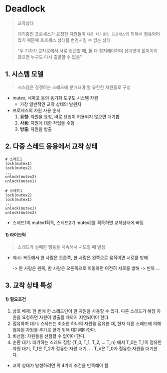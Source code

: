 ﻿

# Deadlock

> 교착상태
>
> 대기중인 프로세스가 요청한 자원들이 `다른 대기중인 프로세스`에 의해서 점유되어 있기 때문에 프로세스 상태를 변경시킬 수 없는 상태
>
> "두 기차가 교차로에서 서로 접근할 때, 둘 다 정지해야하며 상대방이 없어지지 않으면 누구도 다시 출발할 수 없음"

## 1. 시스템 모델

> 시스템은 경쟁하는 스레드에 분배돼야 할 유한한 자원들로 구성

- mutex, 세마포 등의 동기화 도구도 시스템 자원
  - 가장 일반적인 교착 상태의 발원지
- 프로세스의 자원 사용 순서
  1. **요청**: 자원을 요청, 바로 요청이 허용되지 않으면 대기함
  2. **사용**: 자원에 대한 작업을 수행
  3. **방출**: 자원을 방출



## 2. 다중 스레드 응용에서 교착 상태

```
# 스레드1
lock(mutex1)
lock(mutex2)
...
unlock(mutex2)
unlock(mutex1)

# 스레드1
lock(mutex2)
lock(mutex1)
...
unlock(mutex1)
unlock(mutex2)
```

- 스레드1이 mutex1획득, 스레드2가 mutex2를 획득하면 교착상태에 빠짐



#### 1) 라이브락

> 스레드가 실패한 행동을 계속해서 시도할 때 발생

- 예시: 복도에서 한 사람은 오른쪽, 한 사람은 왼쪽으로 움직이면 서로를 방해

  -> 한 사람은 왼쪽, 한 사람은 오른쪽으로 이동하면 여전히 서로를 방해 -> 반복 ...



## 3. 교착 상태 특성

#### 1) 필요조건

1. 상호 배제: 한 번에 한 스레드만이 한 자원을 사용할 수 있다. 다른 스레드가 해당 자원을 요청하면 자원이 방출될 때까지 지연되어야 한다.
2. 점유하며 대기: 스레드는 최소한 하나의 자원을 점유한 채, 현재 다른 스레드에 의해 점유된 자원을 추가로 얻기 위해 대기해야한다.
3. 비선점: 자원들을 선점할 수 없어야 한다.
4. 순환 대기: 대기하는 스레드 집합 {T_0, T_1, T_2, ... T_n} 에서 T_0는 T_1이 점유한 자원 대기, T_1은 T_2가 점유한 자원 대기, ... T_n은 T_0가 점유한 자원을 대기한다.

- 교착 상태가 발생하려면 위 4가지 조건을 만족해야 함

